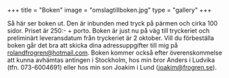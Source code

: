 +++
title = "Boken"
image = "omslagtillboken.jpg"
type = "gallery"
+++

Så här ser boken ut. Den är inbunden med tryck på pärmen och cirka 100 sidor. Priset är 250:- + porto. Boken är just nu på väg till tryckeriet och preliminärt leveransdatum från tryckeriet är 2 oktober. Vill du förbeställa boken går det bra att skicka dina adressuppgifter till mig på <rolandfrogren@hotmail.com>. Boken kommer också efter överenskommelse att kunna avhämtas antingen i Stockholm, hos min bror Anders i Ludvika (tfn. 073-6004691) eller hos min son Joakim i Lund (<joakim@frogren.se>).
